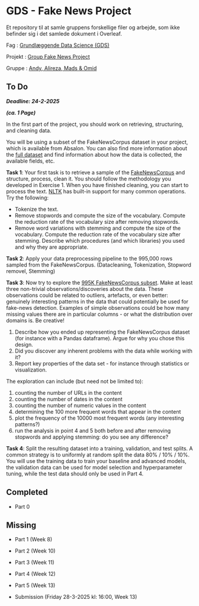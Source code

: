 # GDS - Fake News Project
Et repository til at samle gruppens forskellige filer og arbejde, som ikke befinder sig i det samlede dokument i Overleaf. 

Fag      : [Grundlæggende Data Science (GDS)](https://absalon.ku.dk/courses/80486)

Projekt  : [Group Fake News Project](https://absalon.ku.dk/courses/80486/assignments/232055)

Gruppe   : [Andy, Alireza, Mads &amp; Omid](https://absalon.ku.dk/groups/215410)

## To Do
***Deadline: 24-2-2025***

***(ca. 1 Page)***

In the first part of the project, you should work on retrieving, structuring, and cleaning data.

You will be using a subset of the FakeNewsCorpus dataset in your project, which is available from Absalon. You can also find more information about the [full dataset](https://github.com/several27/FakeNewsCorpus) and find information about how the data is collected, the available fields, etc.

**Task 1**: Your first task is to retrieve a sample of the [FakeNewsCorpus](https://raw.githubusercontent.com/several27/FakeNewsCorpus/master/news_sample.csv) and structure, process, clean it. You should follow the methodology you developed in Exercise 1. When you have finished cleaning, you can start to process the text. [NLTK](https://www.nltk.org/) has built-in support for many common operations. Try the following:

* Tokenize the text.
* Remove stopwords and compute the size of the vocabulary. Compute the reduction rate of the vocabulary size after removing stopwords.
* Remove word variations with stemming and compute the size of the vocabulary. Compute the reduction rate of the vocabulary size after stemming.
Describe which procedures (and which libraries) you used and why they are appropriate.

**Task 2**: Apply your data preprocessing pipeline to the 995,000 rows sampled from the FakeNewsCorpus.
  (Datacleaning, Tokenization, Stopword removel, Stemming)

**Task 3**: Now try to explore the [995K FakeNewsCorpus subset](https://absalon.ku.dk/courses/80486/files/9275000/download?download_frd=1). Make at least three non-trivial observations/discoveries about the data. These observations could be related to outliers, artefacts, or even better: genuinely interesting patterns in the data that could potentially be used for fake-news detection. Examples of simple observations could be how many missing values there are in particular columns - or what the distribution over domains is. Be creative!

1. Describe how you ended up representing the FakeNewsCorpus dataset (for instance with a Pandas dataframe). Argue for why you chose this design.
2. Did you discover any inherent problems with the data while working with it?
3. Report key properties of the data set - for instance through statistics or visualization.

The exploration can include (but need not be limited to):

1. counting the number of URLs in the content
2. counting the number of dates in the content
3. counting the number of numeric values in the content
4. determining the 100 more frequent words that appear in the content
5. plot the frequency of the 10000 most frequent words (any interesting patterns?)
6. run the analysis in point 4 and 5 both before and after removing stopwords and applying stemming: do you see any difference?

**Task 4**: Split the resulting dataset into a training, validation, and test splits. A common strategy is to uniformly at random split the data 80% / 10% / 10%. You will use the training data to train your baseline and advanced models, the validation data can be used for model selection and hyperparameter tuning, while the test data should only be used in Part 4.

## Completed
- Part 0

## Missing
- Part 1 (Week 8)
- Part 2 (Week 10)
- Part 3 (Week 11)
- Part 4 (Week 12)


- Part 5 (Week 13)
- Submission (Friday 28-3-2025 kl: 16:00, Week 13)
